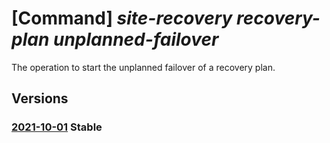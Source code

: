 # [Command] _site-recovery recovery-plan unplanned-failover_

The operation to start the unplanned failover of a recovery plan.

## Versions

### [2021-10-01](/Resources/mgmt-plane/L3N1YnNjcmlwdGlvbnMve30vcmVzb3VyY2Vncm91cHMve30vcHJvdmlkZXJzL21pY3Jvc29mdC5yZWNvdmVyeXNlcnZpY2VzL3ZhdWx0cy97fS9yZXBsaWNhdGlvbnJlY292ZXJ5cGxhbnMve30vdW5wbGFubmVkZmFpbG92ZXI=/2021-10-01.xml) **Stable**

<!-- mgmt-plane /subscriptions/{}/resourcegroups/{}/providers/microsoft.recoveryservices/vaults/{}/replicationrecoveryplans/{}/unplannedfailover 2021-10-01 -->

